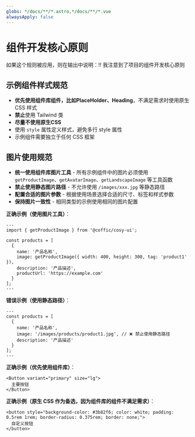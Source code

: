 ```yaml
---
globs: */docs/**/*.astro,*/docs/**/*.vue
alwaysApply: false
---
```


# 组件开发核心原则

如果这个规则被应用，则在输出中说明：!! 我注意到了项目的组件开发核心原则

## 示例组件样式规范

- **优先使用组件库组件，比如PlaceHolder、Heading**，不满足需求时使用原生 CSS 样式
- **禁止**使用 Tailwind 类
- **尽量不使用原生CSS**
- 使用 `style` 属性定义样式，避免多行 style 属性
- 示例组件需要独立于任何 CSS 框架

## 图片使用规范

- **统一使用组件库图片工具** - 所有示例组件中的图片必须使用 `getProductImage`、`getAvatarImage`、`getLandscapeImage` 等工具函数
- **禁止使用静态图片路径** - 不允许使用 `/images/xxx.jpg` 等静态路径
- **配置合适的图片参数** - 根据使用场景选择合适的尺寸、标签和样式参数
- **保持图片一致性** - 相同类型的示例使用相同的图片配置

**正确示例（使用图片工具）**：

```astro
---
import { getProductImage } from '@coffic/cosy-ui';

const products = [
  {
    name: '产品名称',
    image: getProductImage({ width: 400, height: 300, tag: 'product1' }),
    description: '产品描述',
    productUrl: 'https://example.com'
  }
];
---
```

**错误示例（使用静态路径）**：

```astro
---
const products = [
  {
    name: '产品名称',
    image: '/images/products/product1.jpg', // ❌ 禁止使用静态路径
    description: '产品描述'
  }
];
---
```

**正确示例（优先使用组件库）**：

```astro
<Button variant="primary" size="lg">
  主要按钮
</Button>
```

**正确示例（原生 CSS 作为备选，因为组件库的组件不满足需求）**：

```astro
<button style="background-color: #3b82f6; color: white; padding: 0.5rem 1rem; border-radius: 0.375rem; border: none;">
  自定义按钮
</button>
```
